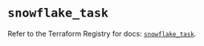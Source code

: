 # `snowflake_task`

Refer to the Terraform Registry for docs: [`snowflake_task`](https://registry.terraform.io/providers/snowflake-labs/snowflake/0.91.0/docs/resources/task).
